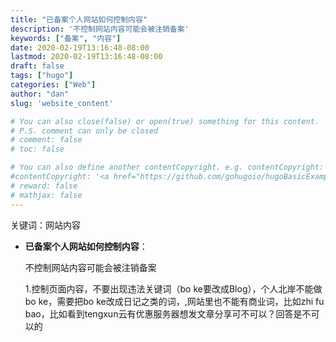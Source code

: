 ```yaml
---
title: "已备案个人网站如何控制内容"
description: '不控制网站内容可能会被注销备案'
keywords: ["备案", "内容"]
date: 2020-02-19T13:16:48-08:00
lastmod: 2020-02-19T13:16:48-08:00
draft: false
tags: ["hugo"]
categories: ["Web"]
author: "dan"
slug: 'website_content'

# You can also close(false) or open(true) something for this content.
# P.S. comment can only be closed
# comment: false
# toc: false

# You can also define another contentCopyright. e.g. contentCopyright: "This is another copyright."
#contentCopyright: '<a href="https://github.com/gohugoio/hugoBasicExample" rel="noopener" target="_blank">See origin</a>'
# reward: false
# mathjax: false
---
```

关键词：网站内容

- **已备案个人网站如何控制内容**：

  不控制网站内容可能会被注销备案

  

  1.控制页面内容，不要出现违法关键词（bo ke要改成Blog），个人北岸不能做bo ke，需要把bo ke改成日记之类的词，,网站里也不能有商业词，比如zhi fu bao，比如看到tengxun云有优惠服务器想发文章分享可不可以？回答是不可以的

